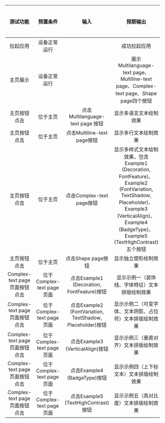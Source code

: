 |          测试功能           | 预置条件         |              输入              |                                                                                       预期输出                                                                                        | 是否自动 | 测试结果 |
|:-----------------------:|:------------:|:----------------------------:|:---------------------------------------------------------------------------------------------------------------------------------------------------------------------------------:|:----:|:----:|
|          拉起应用           |    设备正常运行      |                              |                                                                                      成功拉起应用                                                                                       |  是   | Pass |
|          主页展示           |    设备正常运行      |                              |                                                  展示Multilanguage-text page、Multiline-text page、Complex-text page、Shape page四个按钮                                                   |  是   | Pass |
|         主页按钮点击          |  位于主页        | 点击Multilanguage-text page 按钮 |                                                                                    显示多语言文本绘制效果                                                                                    |  是   | Pass |
|         主页按钮点击          | 位于主页 |   点击Multiline-text page按钮    |                                                                                    显示多行文本绘制效果                                                                                     |  是   | Pass |
|         主页按钮点击          | 位于主页 |    点击Complex-text page按钮     | 显示多样式文本绘制效果，包含Example1 (Decoration, FontFeature)、 Example2 (FontVariation, TextShadow, Placeholder)、Example3 (VerticalAlign)、Example4 (BadgeType)、Example5 (TextHighContrast)五个按钮 |  是   | Pass |
|         主页按钮点击          | 位于主页 |    点击Shape page按钮     |                                                                                    显示独立塑形绘制效果                                                                                     |  是   | Pass |
| Complex-text page页面按钮点击 | 位于Complex-text page页面 |    点击Example1 (Decoration, FontFeature)按钮     |                                                                              显示示例一（装饰线、字体特征）文本排版绘制效果                                                                              |  是   | Pass |
| Complex-text page页面按钮点击 | 位于Complex-text page页面 |    点击Example2 (FontVariation, TextShadow, Placeholder)按钮     |                                                                           显示示例二（可变字体、文本阴影、占位符）文本排版绘制效果                                                                            |  是   | Pass |
| Complex-text page页面按钮点击 | 位于Complex-text page页面 |    点击Example3 (VerticalAlign)按钮     |                                                                                显示示例三（垂直对齐）文本排版绘制效果                                                                                |  是   | Pass |
| Complex-text page页面按钮点击 | 位于Complex-text page页面 |    点击Example4 (BadgeType)按钮     |                                                                               显示示例四（上下标文本）文本排版绘制效果                                                                                |  是   | Pass |
| Complex-text page页面按钮点击 | 位于Complex-text page页面 |    点击Example5 (TextHighContrast)按钮     |                                                                                显示示例五（高对比度）文本排版绘制效果                                                                                |  是   | Pass |
